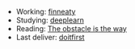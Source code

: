 - Working: [finneaty](https://www.finneaty.com/)
- Studying: [deeplearn](https://github.com/rickmff/deeplearn)
- Reading: [The obstacle is the way](https://heather-carpenter-e0c.notion.site/O-Obst-culo-o-Caminho-1a42c1671f28811e8184dda182b3cb8f?pvs=4)
- Last deliver: [doitfirst](https://ryorirestaurant.com/)
